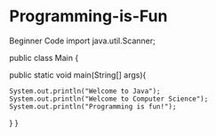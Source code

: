 # Programming-is-Fun
Beginner Code
import java.util.Scanner;


public class Main {

public static void main(String[] args){

	System.out.println("Welcome to Java");
	System.out.println("Welcome to Computer Science");
	System.out.println("Programming is fun!");
}
}
